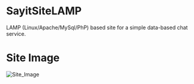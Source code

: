 # SayitSiteLAMP
LAMP (Linux/Apache/MySql/PhP) based site for a simple data-based chat service. 
# Site Image
![Site_Image](https://i.gyazo.com/a887469b49bb98107668c11d9b60f217.png)
